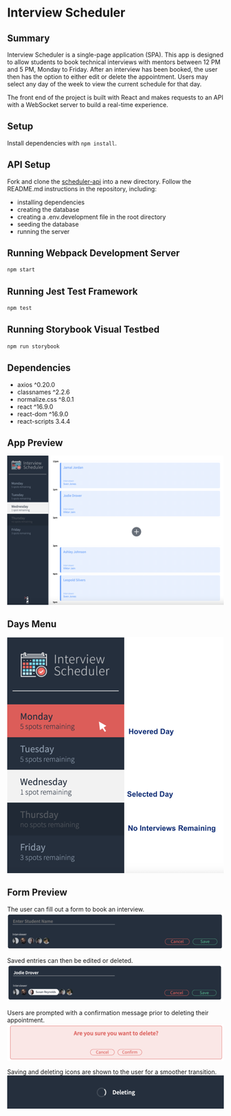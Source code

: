 # Interview Scheduler

## Summary
Interview Scheduler is a single-page application (SPA). This app is designed to allow students to book technical interviews with mentors between 12 PM and 5 PM, Monday to Friday. After an interview has been booked, the user then has the option to either edit or delete the appointment. Users may select any day of the week to view the current schedule for that day.

The front end of the project is built with React and makes requests to an API with a WebSocket server to build a real-time experience.

## Setup

Install dependencies with `npm install`.

## API Setup
Fork and clone the [scheduler-api](https://github.com/lighthouse-labs/scheduler-api) into a new directory.
Follow the README.md instructions in the repository, including:
- installing dependencies
- creating the database
- creating a .env.development file in the root directory
- seeding the database
- running the server

## Running Webpack Development Server

```sh
npm start
```

## Running Jest Test Framework

```sh
npm test
```

## Running Storybook Visual Testbed

```sh
npm run storybook
```
## Dependencies
- axios ^0.20.0
- classnames ^2.2.6
- normalize.css ^8.0.1
- react ^16.9.0
- react-dom ^16.9.0
- react-scripts 3.4.4

## App Preview
!["App-Preview"](https://github.com/droverj/scheduler/blob/master/docs/app-preview.png?raw=true)

## Days Menu
!["Day-Menu"](https://github.com/droverj/scheduler/blob/master/docs/day-menu.png?raw=true)

## Form Preview
The user can fill out a form to book an interview.
!["Form-Preview"](https://github.com/droverj/scheduler/blob/master/docs/form.png?raw=true)

Saved entries can then be edited or deleted.
!["Edit-form"](https://github.com/droverj/scheduler/blob/master/docs/edit.png?raw=true)

Users are prompted with a confirmation message prior to deleting their appointment.
!["Delete-confirmation"](https://github.com/droverj/scheduler/blob/master/docs/confirmation.png?raw=true)

Saving and deleting icons are shown to the user for a smoother transition.
!["Transition"](https://github.com/droverj/scheduler/blob/master/docs/transition.png?raw=true)




